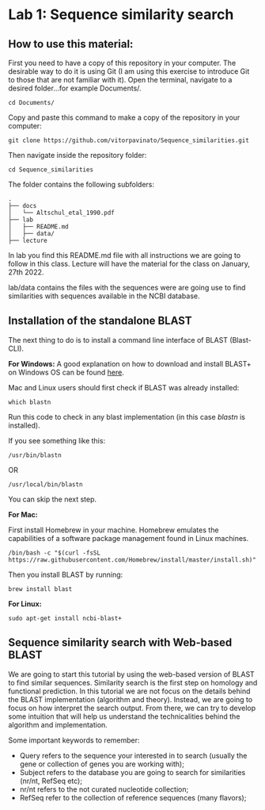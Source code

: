 # __Lab 1: Sequence similarity search__

## __How to use this material:__

First you need to have a copy of this repository in your computer.
The desirable way to do it is using Git (I am using this exercise to introduce Git to those that are not familiar with it).
Open the terminal, navigate to a desired folder...for example Documents/.
```dotnetcli
cd Documents/
```
Copy and paste this command to make a copy of the repository in your computer:
```dotnetcli
git clone https://github.com/vitorpavinato/Sequence_similarities.git
```

Then navigate inside the repository folder:
```dotnetcli
cd Sequence_similarities
```

The folder contains the following subfolders:
```dotnetcli
.
├── docs
│   └── Altschul_etal_1990.pdf
├── lab
│   ├── README.md
│   ├── data/
├── lecture
```
In lab you find this README.md file with all instructions we are going to follow in this class. Lecture will have the material for the class on January, 27th 2022. 

lab/data contains the files with the sequences were are going use to find similarities with sequences available in the NCBI database.

## __Installation of the standalone BLAST__ 

The next thing to do is to install a command line interface of BLAST (Blast-CLI).

__For Windows:__
A good explanation on how to download and install BLAST+ on Windows OS can be found [here](https://www.ncbi.nlm.nih.gov/books/NBK52637/).

Mac and Linux users should first check if BLAST was already installed:
```dotnetcli
which blastn
```
Run this code to check in any blast implementation (in this case _blastn_ is installed).

If you see something like this:
```dotnetcli
/usr/bin/blastn
```
OR
```dotnetcli
/usr/local/bin/blastn
```
 You can skip the next step.

__For Mac:__

First install Homebrew in your machine. Homebrew emulates the capabilities of a software package management found in Linux machines.
```dotnetcli
/bin/bash -c "$(curl -fsSL https://raw.githubusercontent.com/Homebrew/install/master/install.sh)"
```
Then you install BLAST by running:
```dotnetcli
brew install blast
```
__For Linux:__
```dotnetcli
sudo apt-get install ncbi-blast+
```

## __Sequence similarity search with Web-based BLAST__

We are going to start this tutorial by using the web-based version of BLAST to find similar sequences. Similarity search is the first step on homology and functional prediction. In this tutorial we are not focus on the details behind the BLAST implementation (algorithm and theory). Instead, we are going to focus on how interpret the search output. From there, we can try to develop some intuition that will help us understand the technicalities behind the algorithm and implementation.

Some important keywords to remember:
- Query refers to the sequence your interested in to search (usually the gene or collection of genes you are working with);
- Subject refers to the database you are going to search for similarities (nr/nt, RefSeq etc);
- nr/nt refers to the not curated nucleotide collection;
- RefSeq refer to the collection of reference sequences (many flavors);
